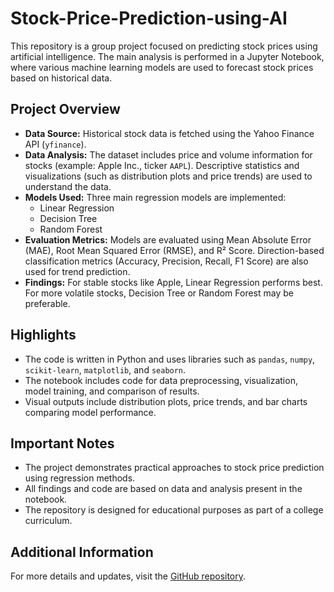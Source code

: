# Stock-Price-Prediction-using-AI

This repository is a group project focused on predicting stock prices using artificial intelligence. The main analysis is performed in a Jupyter Notebook, where various machine learning models are used to forecast stock prices based on historical data.

## Project Overview

- **Data Source:** Historical stock data is fetched using the Yahoo Finance API (`yfinance`).
- **Data Analysis:** The dataset includes price and volume information for stocks (example: Apple Inc., ticker `AAPL`). Descriptive statistics and visualizations (such as distribution plots and price trends) are used to understand the data.
- **Models Used:** Three main regression models are implemented:
  - Linear Regression
  - Decision Tree
  - Random Forest
- **Evaluation Metrics:** Models are evaluated using Mean Absolute Error (MAE), Root Mean Squared Error (RMSE), and R² Score. Direction-based classification metrics (Accuracy, Precision, Recall, F1 Score) are also used for trend prediction.
- **Findings:** For stable stocks like Apple, Linear Regression performs best. For more volatile stocks, Decision Tree or Random Forest may be preferable.

## Highlights

- The code is written in Python and uses libraries such as `pandas`, `numpy`, `scikit-learn`, `matplotlib`, and `seaborn`.
- The notebook includes code for data preprocessing, visualization, model training, and comparison of results.
- Visual outputs include distribution plots, price trends, and bar charts comparing model performance.

## Important Notes

- The project demonstrates practical approaches to stock price prediction using regression methods.
- All findings and code are based on data and analysis present in the notebook.
- The repository is designed for educational purposes as part of a college curriculum.

## Additional Information

For more details and updates, visit the [GitHub repository](https://github.com/Akshat0612/Stock-Price-Prediction-using-AI).

